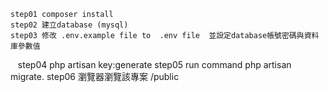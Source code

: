     step01 composer install
    step02 建立database (mysql)
    step03 修改 .env.example file to  .env file  並設定database帳號密碼與資料庫參數值
    step04 php artisan key:generate
    step05 run command php artisan migrate.
    step06 瀏覽器瀏覽該專案 /public

